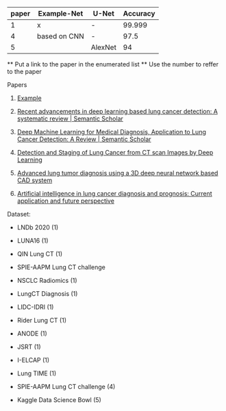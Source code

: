 | paper | Example-Net | U-Net | Accuracy |
| ----- | ----------- | ----- | -------- |
| 1     | x           | -     | 99.999   |
| 4     | based on CNN| -     | 97.5     |
| 5     |             |AlexNet| 94       |

** Put a link to the paper in the enumerated list
** Use the number to reffer to the paper

Papers

1) [Example](https://www.example.com)

2) [Recent advancements in deep learning based lung cancer detection: A systematic review | Semantic Scholar](https://www.semanticscholar.org/paper/Recent-advancements-in-deep-learning-based-lung-A-Dodia-Annappa/8ce59fc3278341136e8f2eddbc800635cc0bf686)

3) [Deep Machine Learning for Medical Diagnosis, Application to Lung Cancer Detection: A Review | Semantic Scholar](https://www.semanticscholar.org/paper/Deep-Machine-Learning-for-Medical-Diagnosis%2C-to-A-Gayap-Akhloufi/285a54f074b0c5af1ba14e972cfd59a6c7ac74f4)

4) [Detection and Staging of Lung Cancer from CT scan Images by Deep Learning](https://ieeexplore.ieee.org/abstract/document/10151194?casa_token=TDop5hTzgdEAAAAA:ULmKWp-791H92qHi01FsRVhyFslGs5PWNIwKz_1YYdvou3uBoY8vZr86HG-Blm-TarmIbCR1)

5) [Advanced lung tumor diagnosis using a 3D deep neural network based CAD system ](https://www.sciencedirect.com/science/article/pii/S1746809423010832?casa_token=rzfMVRsjjTYAAAAA:u5fWkBry-4P0Rz62shrhJTdHqhT2yyCMYswayTLMHw1KcmUUioJCmuHR4p8g0s7uu2fX42ue)

6) [Artificial intelligence in lung cancer diagnosis and prognosis: Current application and future perspective ](https://www.sciencedirect.com/science/article/pii/S1044579X23000068?casa_token=McmwTtaIlZMAAAAA:725MxlVzvpIEUuKz1Bm-tZHL4Ngaa-7HMi1vh3-NLCyG_22nGASh3HhhcmVNRfcxYvr8cLcK)

Dataset:

* LNDb 2020 (1)

* LUNA16  (1)

* QIN Lung CT (1) 

* SPIE-AAPM Lung CT challenge

* NSCLC Radiomics (1)

* LungCT Diagnosis (1)

* LIDC-IDRI (1)

* Rider Lung CT (1)

* ANODE (1)

* JSRT (1)

* I-ELCAP (1)

* Lung TIME (1)

* SPIE-AAPM Lung CT challenge (4)

* Kaggle Data Science Bowl (5)